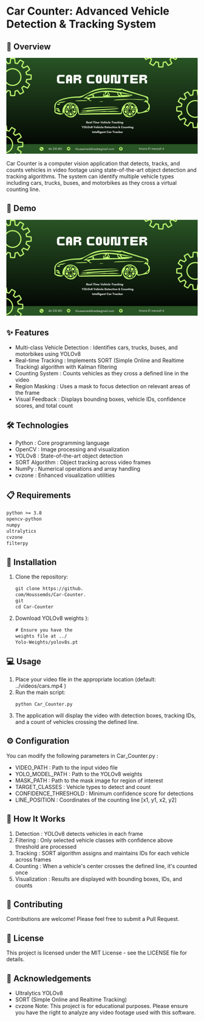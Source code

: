# Car Counter: Advanced Vehicle Detection & Tracking System
## 🚗 Overview
![Header](data/car_header.png)

Car Counter is a computer vision application that detects, tracks, and counts vehicles in video footage using state-of-the-art object detection and tracking algorithms. The system can identify multiple vehicle types including cars, trucks, buses, and motorbikes as they cross a virtual counting line.

## 🎥 Demo

[![Watch Demo](data/car_header.png)](https://drive.google.com/uc?export=download&id=1gNzmqzv7TE8-s2PQZctcWQP4Zy6zkQXv)


## ✨ Features
- Multi-class Vehicle Detection : Identifies cars, trucks, buses, and motorbikes using YOLOv8
- Real-time Tracking : Implements SORT (Simple Online and Realtime Tracking) algorithm with Kalman filtering
- Counting System : Counts vehicles as they cross a defined line in the video
- Region Masking : Uses a mask to focus detection on relevant areas of the frame
- Visual Feedback : Displays bounding boxes, vehicle IDs, confidence scores, and total count
## 🛠️ Technologies
- Python : Core programming language
- OpenCV : Image processing and visualization
- YOLOv8 : State-of-the-art object detection
- SORT Algorithm : Object tracking across video frames
- NumPy : Numerical operations and array handling
- cvzone : Enhanced visualization utilities
## 📋 Requirements
```
python >= 3.8
opencv-python
numpy
ultralytics
cvzone
filterpy
```
## 🚀 Installation
1. Clone the repository:
   
   ```
   git clone https://github.
   com/Houssemds/Car-Counter.
   git
   cd Car-Counter
   ```

2. Download YOLOv8 weights ):
   
   ```
   # Ensure you have the 
   weights file at ../
   Yolo-Weights/yolov8s.pt
   ```
## 💻 Usage
1. Place your video file in the appropriate location (default: ../videos/cars.mp4 )
2. Run the main script:
   ```
   python Car_Counter.py
   ```
3. The application will display the video with detection boxes, tracking IDs, and a count of vehicles crossing the defined line.
## ⚙️ Configuration
You can modify the following parameters in Car_Counter.py :

- VIDEO_PATH : Path to the input video file
- YOLO_MODEL_PATH : Path to the YOLOv8 weights
- MASK_PATH : Path to the mask image for region of interest
- TARGET_CLASSES : Vehicle types to detect and count
- CONFIDENCE_THRESHOLD : Minimum confidence score for detections
- LINE_POSITION : Coordinates of the counting line [x1, y1, x2, y2]
## 🧠 How It Works
1. Detection : YOLOv8 detects vehicles in each frame
2. Filtering : Only selected vehicle classes with confidence above threshold are processed
3. Tracking : SORT algorithm assigns and maintains IDs for each vehicle across frames
4. Counting : When a vehicle's center crosses the defined line, it's counted once
5. Visualization : Results are displayed with bounding boxes, IDs, and counts
## 🤝 Contributing
Contributions are welcome! Please feel free to submit a Pull Request.

## 📄 License
This project is licensed under the MIT License - see the LICENSE file for details.

## 🙏 Acknowledgements
- Ultralytics YOLOv8
- SORT (Simple Online and Realtime Tracking)
- cvzone
Note: This project is for educational purposes. Please ensure you have the right to analyze any video footage used with this software.
